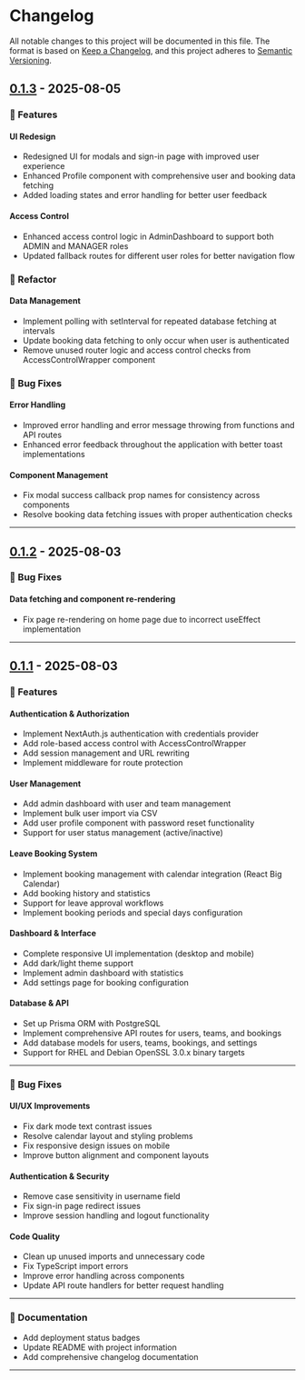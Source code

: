 # Changelog

All notable changes to this project will be documented in this file.
The format is based on [Keep a Changelog](https://keepachangelog.com/en/1.1.0/),
and this project adheres to [Semantic Versioning](https://semver.org/spec/v2.0.0.html).

## [0.1.3] - 2025-08-05

### 🚀 Features

#### UI Redesign

- Redesigned UI for modals and sign-in page with improved user experience
- Enhanced Profile component with comprehensive user and booking data fetching
- Added loading states and error handling for better user feedback

#### Access Control

- Enhanced access control logic in AdminDashboard to support both ADMIN and MANAGER roles
- Updated fallback routes for different user roles for better navigation flow

### 🔄 Refactor

#### Data Management

- Implement polling with setInterval for repeated database fetching at intervals
- Update booking data fetching to only occur when user is authenticated
- Remove unused router logic and access control checks from AccessControlWrapper component

### 🐛 Bug Fixes

#### Error Handling

- Improved error handling and error message throwing from functions and API routes
- Enhanced error feedback throughout the application with better toast implementations

#### Component Management

- Fix modal success callback prop names for consistency across components
- Resolve booking data fetching issues with proper authentication checks

---

## [0.1.2] - 2025-08-03

### 🐛 Bug Fixes

#### Data fetching and component re-rendering

- Fix page re-rendering on home page due to incorrect useEffect implementation

---

## [0.1.1] - 2025-08-03

### 🚀 Features

#### Authentication & Authorization

- Implement NextAuth.js authentication with credentials provider
- Add role-based access control with AccessControlWrapper
- Add session management and URL rewriting
- Implement middleware for route protection

#### User Management

- Add admin dashboard with user and team management
- Implement bulk user import via CSV
- Add user profile component with password reset functionality
- Support for user status management (active/inactive)

#### Leave Booking System

- Implement booking management with calendar integration (React Big Calendar)
- Add booking history and statistics
- Support for leave approval workflows
- Implement booking periods and special days configuration

#### Dashboard & Interface

- Complete responsive UI implementation (desktop and mobile)
- Add dark/light theme support
- Implement admin dashboard with statistics
- Add settings page for booking configuration

#### Database & API

- Set up Prisma ORM with PostgreSQL
- Implement comprehensive API routes for users, teams, and bookings
- Add database models for users, teams, bookings, and settings
- Support for RHEL and Debian OpenSSL 3.0.x binary targets

---

### 🐛 Bug Fixes

#### UI/UX Improvements

- Fix dark mode text contrast issues
- Resolve calendar layout and styling problems
- Fix responsive design issues on mobile
- Improve button alignment and component layouts

#### Authentication & Security

- Remove case sensitivity in username field
- Fix sign-in page redirect issues
- Improve session handling and logout functionality

#### Code Quality

- Clean up unused imports and unnecessary code
- Fix TypeScript import errors
- Improve error handling across components
- Update API route handlers for better request handling

---

### 📝 Documentation

- Add deployment status badges
- Update README with project information
- Add comprehensive changelog documentation

---

##

[0.1.3]: https://github.com/alexoluwaseyi/leave-itt/compare/v0.1.2...v0.1.3
[0.1.2]: https://github.com/alexoluwaseyi/leave-itt/compare/v0.1.1...v0.1.2
[0.1.1]: https://github.com/alexoluwaseyi/leave-itt/releases/tag/v0.1.1
